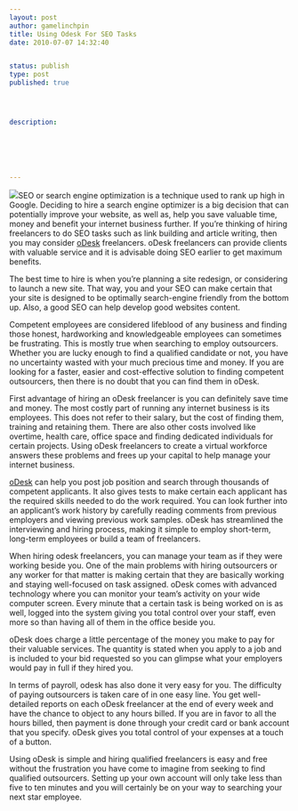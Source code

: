```yaml
---
layout: post
author: gamelinchpin
title: Using Odesk For SEO Tasks
date: 2010-07-07 14:32:40


status: publish
type: post
published: true




description:






---
```

![](/assets/wpknock-odesk-logo-300x244.jpg)SEO or search engine
optimization is a technique used to rank up high in Google. Deciding to
hire a search engine optimizer is a big decision that can potentially
improve your website, as well as, help you save valuable time, money and
benefit your internet business further. If you’re thinking of hiring
freelancers to do SEO tasks such as link building and article writing,
then you may consider [oDesk](http://www.odesk.com/) freelancers. oDesk freelancers can provide clients with valuable service and it is advisable doing SEO earlier to get maximum benefits.

The best time to hire is when you’re planning a site redesign, or
considering to launch a new site. That way, you and your SEO can make
certain that your site is designed to be optimally search-engine
friendly from the bottom up. Also, a good SEO can help develop good
websites content.

Competent employees are considered lifeblood of any business and finding
those honest, hardworking and knowledgeable employees can sometimes be
frustrating. This is mostly true when searching to employ outsourcers.
Whether you are lucky enough to find a qualified candidate or not, you
have no uncertainty wasted with your much precious time and money. If
you are looking for a faster, easier and cost-effective solution to
finding competent outsourcers, then there is no doubt that you can find
them in oDesk.

First advantage of hiring an oDesk freelancer is you can definitely save
time and money. The most costly part of running any internet business is
its employees. This does not refer to their salary, but the cost of
finding them, training and retaining them. There are also other costs
involved like overtime, health care, office space and finding dedicated
individuals for certain projects. Using oDesk freelancers to create a
virtual workforce answers these problems and frees up your capital to
help manage your internet business.

[oDesk](http://en.wikipedia.org/wiki/ODesk) can help you post job position and search through thousands of competent applicants. It also gives tests to make certain each applicant has the required skills needed to do the work required. You can look further into an applicant’s work history by carefully reading comments from previous employers and viewing previous work samples. oDesk has streamlined the interviewing and hiring process, making it simple to employ short-term, long-term employees or build a team of freelancers.

When hiring odesk freelancers, you can manage your team as if they were
working beside you. One of the main problems with hiring outsourcers or
any worker for that matter is making certain that they are basically
working and staying well-focused on task assigned. oDesk comes with
advanced technology where you can monitor your team’s activity on your
wide computer screen. Every minute that a certain task is being worked
on is as well, logged into the system giving you total control over your
staff, even more so than having all of them in the office beside you.

oDesk does charge a little percentage of the money you make to pay for
their valuable services. The quantity is stated when you apply to a job
and is included to your bid requested so you can glimpse what your
employers would pay in full if they hired you.

In terms of payroll, odesk has also done it very easy for you. The
difficulty of paying outsourcers is taken care of in one easy line. You
get well-detailed reports on each oDesk freelancer at the end of every
week and have the chance to object to any hours billed. If you are in
favor to all the hours billed, then payment is done through your credit
card or bank account that you specify. oDesk gives you total control of
your expenses at a touch of a button.

Using oDesk is simple and hiring qualified freelancers is easy and free
without the frustration you have come to imagine from seeking to find
qualified outsourcers. Setting up your own account will only take less
than five to ten minutes and you will certainly be on your way to
searching your next star employee.
